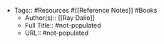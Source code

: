 - Tags:: #Resources #[[Reference Notes]] #Books
    - Author(s):: [[Ray Dalio]]
    - Full Title:: #not-populated
    - URL:: #not-populated
